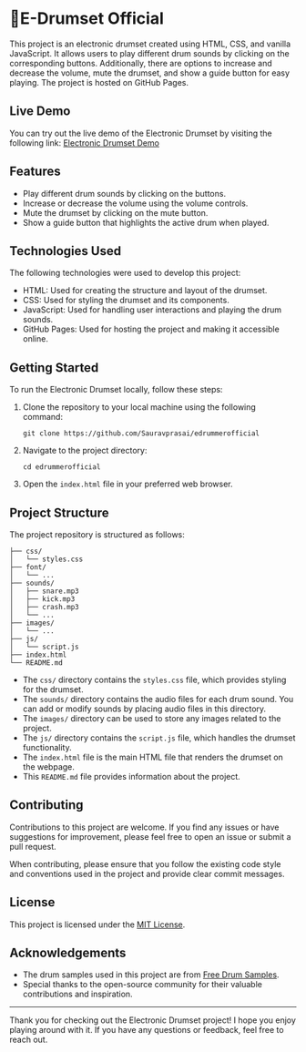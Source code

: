 # 🥁E-Drumset Official

This project is an electronic drumset created using HTML, CSS, and vanilla JavaScript. It allows users to play different drum sounds by clicking on the corresponding buttons. Additionally, there are options to increase and decrease the volume, mute the drumset, and show a guide button for easy playing. The project is hosted on GitHub Pages.

## Live Demo

You can try out the live demo of the Electronic Drumset by visiting the following link: [Electronic Drumset Demo](https://sauravprasai.github.io/edrummerofficial/)

## Features

- Play different drum sounds by clicking on the buttons.
- Increase or decrease the volume using the volume controls.
- Mute the drumset by clicking on the mute button.
- Show a guide button that highlights the active drum when played.

## Technologies Used

The following technologies were used to develop this project:

- HTML: Used for creating the structure and layout of the drumset.
- CSS: Used for styling the drumset and its components.
- JavaScript: Used for handling user interactions and playing the drum sounds.
- GitHub Pages: Used for hosting the project and making it accessible online.

## Getting Started

To run the Electronic Drumset locally, follow these steps:

1. Clone the repository to your local machine using the following command:

   ```shell
   git clone https://github.com/Sauravprasai/edrummerofficial
   ```

2. Navigate to the project directory:

   ```shell
   cd edrummerofficial
   ```

3. Open the `index.html` file in your preferred web browser.

## Project Structure

The project repository is structured as follows:

```
├── css/
│   └── styles.css
├── font/
│   └── ...
├── sounds/
│   ├── snare.mp3
│   ├── kick.mp3
│   ├── crash.mp3
│   └── ...
├── images/
│   └── ...
├── js/
│   └── script.js
├── index.html
└── README.md
```

- The `css/` directory contains the `styles.css` file, which provides styling for the drumset.
- The `sounds/` directory contains the audio files for each drum sound. You can add or modify sounds by placing audio files in this directory.
- The `images/` directory can be used to store any images related to the project.
- The `js/` directory contains the `script.js` file, which handles the drumset functionality.
- The `index.html` file is the main HTML file that renders the drumset on the webpage.
- This `README.md` file provides information about the project.

## Contributing

Contributions to this project are welcome. If you find any issues or have suggestions for improvement, please feel free to open an issue or submit a pull request. 

When contributing, please ensure that you follow the existing code style and conventions used in the project and provide clear commit messages.

## License

This project is licensed under the [MIT License](LICENSE).

## Acknowledgements

- The drum samples used in this project are from [Free Drum Samples](https://sauravprasai.github.io/edrummerofficial/).
- Special thanks to the open-source community for their valuable contributions and inspiration.

---

Thank you for checking out the Electronic Drumset project! I hope you enjoy playing around with it. If you have any questions or feedback, feel free to reach out.
